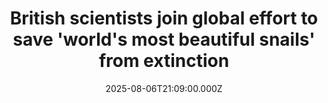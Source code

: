 ---
title: "British scientists join global effort to save 'world's most beautiful snails' from extinction"
date: 2025-08-06T21:09:00.000Z
category: Human Kindness
externalLink: "https://www.goodgoodgood.co/articles/painted-snails-worlds-most-beautiful-snails"
image: ""
excerpt: "All six species of Polymita tree snail are in danger of extinction due to illegal shell trading — and two scientists from across the globe are on a mission to save them.…"
---